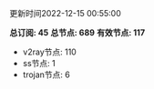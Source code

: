 更新时间2022-12-15 00:55:00

**总订阅: 45**
**总节点: 689**
**有效节点: 117**
- v2ray节点: 110
- ss节点: 1
- trojan节点: 6
